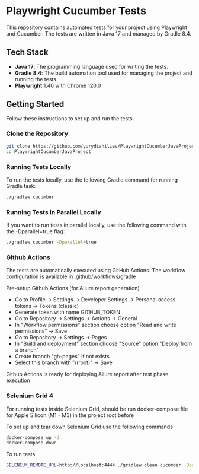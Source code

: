 # Playwright Cucumber Tests

This repository contains automated tests for your project using Playwright and Cucumber. The tests are written in Java 17 and managed by Gradle 8.4.

## Tech Stack

- **Java 17**: The programming language used for writing the tests.
- **Gradle 8.4**: The build automation tool used for managing the project and running the tests.
- **Playwright** 1.40 with Chrome 120.0

## Getting Started

Follow these instructions to set up and run the tests.

### Clone the Repository

```bash
git clone https://github.com/yurydiahiliev/PlaywrightCucumberJavaProject.git
cd PlaywrightCucumberJavaProject
```

### Running Tests Locally

To run the tests locally, use the following Gradle command for running Gradle task:

```bash
./gradlew cucumber
```

###  Running Tests in Parallel Locally

If you want to run tests in parallel locally, use the following command with the -Dparallel=true flag:

```bash
./gradlew cucumber -Dparallel=true
```

### Github Actions

The tests are automatically executed using GitHub Actions. The workflow configuration is available in .github/workflows/gradle

Pre-setup Github Actions (for Allure report generation)

- Go to Profile -> Settings -> Developer Settings -> Personal access tokens -> Tokens (classic)
- Generate token with name GITHUB_TOKEN
- Go to Repository -> Settings -> Actions -> General
- In "Workflow permissions" section choose option "Read and write permissions" -> Save
- Go to Repository -> Settings -> Pages
- In "Build and deployment" section choose "Source" option "Deploy from a branch"
- Create branch "gh-pages" if not exists
- Select this branch with "/(root)" -> Save

Github Actions is ready for deploying Allure report after test phase execution

### Selenium Grid 4

For running tests inside Selenium Grid, should be run docker-compose file for Apple Silicon (M1 - M3) in the project root before

To set up and tear down Selenium Grid use the following commands

```bash
docker-compose up -d
docker-compose down
```

To run tests

```bash
SELENIUM_REMOTE_URL=http://localhost:4444 ./gradlew clean cucumber -Dparallel=true
```
